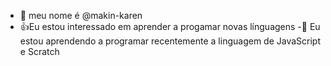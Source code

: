 - 👋 meu nome é @makin-karen
- 👍Eu estou interessado em aprender a progamar novas línguagens
-🌱 Eu estou aprendendo a programar recentemente a linguagem de JavaScript e Scratch
